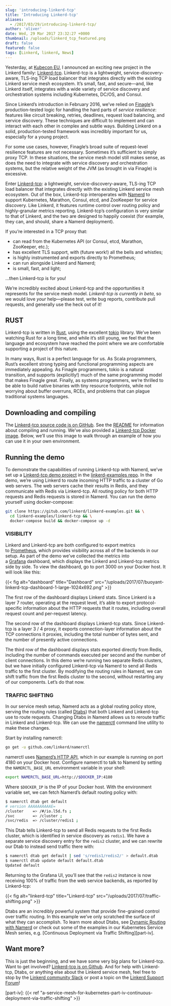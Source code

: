 ```yaml
---
slug: 'introducing-linkerd-tcp'
title: 'Introducing Linkerd-tcp'
aliases:
  - /2017/03/29/introducing-linkerd-tcp/
author: 'oliver'
date: Wed, 29 Mar 2017 23:32:27 +0000
thumbnail: /uploads/linkerd_tcp_featured.png
draft: false
featured: false
tags: [Linkerd, linkerd, News]
---
```


Yesterday, at [Kubecon EU](http://events17.linuxfoundation.org/events/kubecon-and-cloudnativecon-europe), I announced an exciting new project in the Linkerd family: [Linkerd-tcp](https://github.com/linkerd/linkerd-tcp). Linkerd-tcp is a lightweight, service-discovery-aware, TLS-ing TCP load balancer that integrates directly with the existing Linkerd service mesh ecosystem. It’s small, fast, and secure—and, like Linkerd itself, integrates with a wide variety of service discovery and orchestration systems including Kubernetes, DC/OS, and Consul.

Since Linkerd’s introduction in February 2016, we’ve relied on [Finagle](https://twitter.github.io/finagle/)’s production-tested logic for handling the hard parts of *service resilience*: features like circuit breaking, retries, deadlines, request load balancing, and service discovery. These techniques are difficult to implement and can interact with each other in complex and subtle ways. Building Linkerd on a solid, production-tested framework was incredibly important for us, especially for a young project.

For some use cases, however, Finagle’s broad suite of request-level resilience features are not necessary. Sometimes it’s sufficient to simply proxy TCP. In these situations, the service mesh model still makes sense, as does the need to integrate with service discovery and orchestration systems, but the relative weight of the JVM (as brought in via Finagle) is excessive.

Enter [Linkerd-tcp](https://github.com/linkerd/linkerd-tcp): a lightweight, service-discovery-aware, TLS-ing TCP load balancer that integrates directly with the existing Linkerd service mesh ecosystem. Out of the box, Linkerd-tcp interoperates with [Namerd](https://linkerd.io/in-depth/namerd/) to support Kubernetes, Marathon, Consul, etcd, and ZooKeeper for service discovery. Like Linkerd, it features runtime control over routing policy and highly-granular metrics reporting. Linkerd-tcp’s configuration is very similar to that of Linkerd, and the two are designed to happily coexist (for example, they can, and should, share a Namerd deployment).

If you’re interested in a TCP proxy that:

- can read from the Kubernetes API (or Consul, etcd, Marathon, ZooKeeper, etc.);
- has excellent TLS support, with (future work!) all the bells and whistles;
- is highly instrumented and exports directly to Prometheus;
- can run alongside Linkerd and Namerd;
- is small, fast, and light;

…then Linkerd-tcp is for you!

We’re incredibly excited about Linkerd-tcp and the opportunities it represents for the service mesh model. *Linkerd-tcp is currently in beta*, so we would love *your* help—please test, write bug reports, contribute pull requests, and generally use the heck out of it!

## RUST

Linkerd-tcp is written in [Rust](https://www.rust-lang.org/), using the excellent [tokio](https://github.com/tokio-rs/tokio) library. We’ve been watching Rust for a long time, and while it’s still young, we feel that the language and ecosystem have reached the point where we are comfortable supporting a project of this nature.

In many ways, Rust is a perfect language for us. As Scala programmers, Rust’s excellent strong typing and functional programming aspects are immediately appealing. As Finagle programmers, tokio is a natural transition, and supports (explicitly!) much of the same programming model that makes Finagle great. Finally, as systems programmers, we’re thrilled to be able to build native binaries with tiny resource footprints, while not worrying about buffer overruns, RCEs, and problems that can plague traditional systems languages.

## Downloading and compiling

The [Linkerd-tcp source code is on GitHub](https://github.com/linkerd/linkerd-tcp). See the [README](https://github.com/linkerd/linkerd-tcp/blob/master/README.md#quickstart) for information about compiling and running. We’ve also provided a [Linkerd-tcp Docker image](https://hub.docker.com/r/linkerd/linkerd-tcp/). Below, we’ll use this image to walk through an example of how you can use it in your own environment.

## Running the demo

To demonstrate the capabilities of running Linkerd-tcp with Namerd, we’ve set up a [Linkerd-tcp demo project](https://github.com/linkerd/linkerd-examples/tree/master/linkerd-tcp) in the [linkerd-examples repo](https://github.com/linkerd/linkerd-examples). In the demo, we’re using Linkerd to route incoming HTTP traffic to a cluster of Go web servers. The web servers cache their results in Redis, and they communicate with Redis via Linkerd-tcp. All routing policy for both HTTP requests and Redis requests is stored in Namerd. You can run the demo yourself using docker-compose:

```bash
git clone https://gitub.com/linkerd/linkerd-examples.git && \
  cd linkerd-examples/linkerd-tcp && \
  docker-compose build && docker-compose up -d
```

### VISIBILITY

Linkerd and Linkerd-tcp are both configured to export metrics to [Prometheus](https://prometheus.io/), which provides visibility across all of the backends in our setup. As part of the demo we’ve collected the metrics into a [Grafana](https://grafana.com/) dashboard, which displays the Linkerd and Linkerd-tcp metrics side by side. To view the dashboard, go to port 3000 on your Docker host. It will look like this:

{{< fig
  alt="dashboard"
  title="Dashboard"
  src="/uploads/2017/07/buoyant-linkerd-tcp-dashboard-1-large-1024x692.png" >}}

The first row of the dashboard displays Linkerd stats. Since Linkerd is a layer 7 router, operating at the request level, it’s able to export protocol-specific information about the HTTP requests that it routes, including overall request count and per-request latency.

The second row of the dashboard displays Linkerd-tcp stats. Since Linkerd-tcp is a layer 3 / 4 proxy, it exports connection-layer information about the TCP connections it proxies, including the total number of bytes sent, and the number of presently active connections.

The third row of the dashboard displays stats exported directly from Redis, including the number of commands executed per second and the number of client connections. In this demo we’re running two separate Redis clusters, but we have initially configured Linkerd-tcp via Namerd to send all Redis traffic to the first cluster. By modifying the routing rules in Namerd, we can shift traffic from the first Redis cluster to the second, without restarting any of our components. Let’s do that now.

### TRAFFIC SHIFTING

In our service mesh setup, Namerd acts as a global routing policy store, serving the routing rules (called [Dtabs](https://linkerd.io/in-depth/dtabs/)) that both Linkerd and Linkerd-tcp use to route requests. Changing Dtabs in Namerd allows us to reroute traffic in Linkerd and Linkerd-tcp. We can use the [namerctl](https://github.com/linkerd/namerctl) command line utility to make these changes.

Start by installing namerctl:

```bash
go get -u github.com/linkerd/namerctl
```

namerctl uses [Namerd’s HTTP API](https://linkerd.io/config/0.9.1/namerd/index.html#http-controller), which in our example is running on port 4180 on your Docker host. Configure namerctl to talk to Namerd by setting the `NAMERCTL_BASE_URL` environment variable in your shell:

```bash
export NAMERCTL_BASE_URL=http://$DOCKER_IP:4180
```

Where `$DOCKER_IP` is the IP of your Docker host. With the environment variable set, we can fetch Namerd’s default routing policy with:

```bash
$ namerctl dtab get default
# version AAAAAAAAAAE=
/cluster    => /#/io.l5d.fs ;
/svc        => /cluster ;
/svc/redis  => /cluster/redis1 ;
```

This Dtab tells Linkerd-tcp to send all Redis requests to the first Redis cluster, which is identified in service discovery as `redis1`. We have a separate service discovery entry for the `redis2` cluster, and we can rewrite our Dtab to instead send traffic there with:

<!-- markdownlint-disable MD014 -->
```bash
$ namerctl dtab get default | sed 's/redis1/redis2/' > default.dtab
$ namerctl dtab update default default.dtab
Updated default
```
<!-- markdownlint-enable MD014 -->

Returning to the Grafana UI, you’ll see that the `redis2` instance is now receiving 100% of traffic from the web service backends, as reported by Linkerd-tcp:

{{< fig
  alt="linkerd-tcp"
  title="Linkerd-tcp"
  src="/uploads/2017/07/traffic-shifting.png" >}}

Dtabs are an incredibly powerful system that provide fine-grained control over traffic routing. In this example we’ve only scratched the surface of what they can accomplish. To learn more about Dtabs, see [Dynamic Routing with Namerd](/2016/05/04/real-world-microservices-when-services-stop-playing-well-and-start-getting-real/#dynamic-routing-with-namerd) or check out some of the examples in our Kubernetes Service Mesh series, e.g. [Continuous Deployment via Traffic Shifting][part-iv].

## Want more?

This is just the beginning, and we have some very big plans for Linkerd-tcp. Want to get involved? [Linkerd-tcp is on Github](https://github.com/linkerd/linkerd-tcp). And for help with Linkerd-tcp, Dtabs, or anything else about the Linkerd service mesh, feel free to stop by the [Linkerd community Slack](https://slack.linkerd.io/) or post a topic on the [Linkerd Support Forum](https://linkerd.buoyant.io/)!

[part-iv]: {{< ref "a-service-mesh-for-kubernetes-part-iv-continuous-deployment-via-traffic-shifting" >}}
